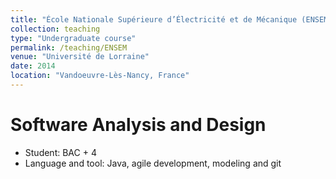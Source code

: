 ```yaml
---
title: "École Nationale Supérieure d’Électricité et de Mécanique (ENSEM)"
collection: teaching
type: "Undergraduate course"
permalink: /teaching/ENSEM
venue: "Université de Lorraine"
date: 2014
location: "Vandoeuvre-Lès-Nancy, France"
---
```


Software Analysis and Design
======

* Student: BAC + 4
* Language and tool: Java, agile development, modeling and git
